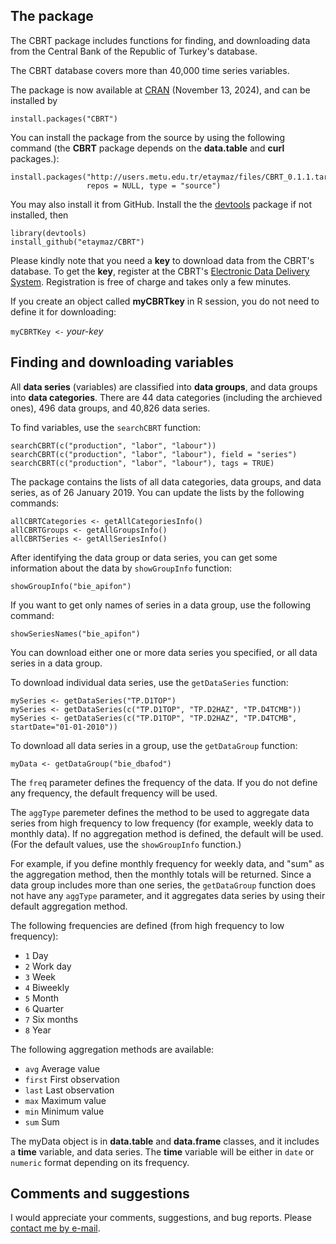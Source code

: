 ## The package

The CBRT package includes functions for finding, and downloading data from the Central Bank of the Republic of Turkey's database.

The CBRT database covers more than 40,000 time series variables.

The package is now available at <a href="https://cran.r-project.org/web/packages/CBRT/">CRAN</a> (November 13, 2024), and can be installed by

```{r, eval = F}
install.packages("CBRT")
```

You can install the package from the source by using the following command (the __CBRT__ package depends on the __data.table__ and __curl__ packages.):

```{r, eval = F}
install.packages("http://users.metu.edu.tr/etaymaz/files/CBRT_0.1.1.tar.gz",
                 repos = NULL, type = "source")
```
You may also install it from GitHub. Install the the <a href="https://github.com/r-lib/devtools">devtools</a> package if not installed, then

```{r, eval = F}
library(devtools)
install_github("etaymaz/CBRT")
```

Please kindly note that you need a __key__ to download data from the CBRT's database. To get the __key__, register at the CBRT's <a href="https://evds2.tcmb.gov.tr/index.php?/" target="_blank">Electronic Data Delivery System</a>. Registration is free of charge and takes only a few minutes.

If you create an object called __myCBRTkey__ in R session, you do not need to define it for downloading:

`myCBRTKey <-` _your-key_


## Finding and downloading variables

All __data series__ (variables) are classified into __data groups__, and data groups into __data categories__. There are 44 
data categories (including the archieved ones), 496 data groups, 
and 40,826 data series.

To find variables, use the `searchCBRT` function:

```{r, p0, eval = FALSE}
searchCBRT(c("production", "labor", "labour"))
searchCBRT(c("production", "labor", "labour"), field = "series")
searchCBRT(c("production", "labor", "labour"), tags = TRUE)
```

The package contains the lists of all data categories, data groups, and
data series, as of 26 January 2019. You can update the lists
by the following commands:

```{r, p1, eval = FALSE}
allCBRTCategories <- getAllCategoriesInfo()
allCBRTGroups <- getAllGroupsInfo()
allCBRTSeries <- getAllSeriesInfo()
```

After identifying the data group or data series, you can get 
some information about the data by `showGroupInfo` function:

```{r, p2, eval = FALSE}
showGroupInfo("bie_apifon")
```

If you want to get only names of series in a data group, use the following command:

```{r, p3, eval = FALSE}
showSeriesNames("bie_apifon")
```
You can download either one or more data series you specified, 
or all data series in a data group. 

To download individual data series, use the `getDataSeries` function:

```{r, p4, eval = FALSE}
mySeries <- getDataSeries("TP.D1TOP")
mySeries <- getDataSeries(c("TP.D1TOP", "TP.D2HAZ", "TP.D4TCMB"))
mySeries <- getDataSeries(c("TP.D1TOP", "TP.D2HAZ", "TP.D4TCMB", startDate="01-01-2010"))
```

To download all data series in a group, use the `getDataGroup` function:

```{r, p5, eval = FALSE}
myData <- getDataGroup("bie_dbafod")
```

The `freq` parameter defines the frequency of the data. If you do not define any frequency, the default frequency will be used.

The `aggType` paremeter defines the method to be used to aggregate data series from high frequency to low frequency (for example, weekly data to monthly data). If no aggregation method is defined, the default will be used. (For the default values, use the `showGroupInfo` function.) 

For example, if you define monthly frequency for weekly data, and "sum" as the aggregation method, then the monthly totals will be returned. Since a data group includes more than one series, the `getDataGroup` function does not have any `aggType` parameter, and it aggregates data series by using their default aggregation method.

The following frequencies are defined (from high frequency to low frequency):

* `1` Day
* `2` Work day
* `3` Week
* `4` Biweekly
* `5` Month
* `6` Quarter
* `7` Six months
* `8` Year

The following aggregation methods are available:

* `avg` Average value
* `first` First observation
* `last` Last observation
* `max` Maximum value
* `min` Minimum value
* `sum` Sum

The myData object is in __data.table__ and __data.frame__ classes, and it includes a __time__ variable, and data series. The __time__ variable will be either in `date` or `numeric` format depending on its frequency.

## Comments and suggestions

I would appreciate your comments, suggestions, and bug reports. Please <a href="mailto:etaymaz@metu.edu.tr">contact me by e-mail</a>.

